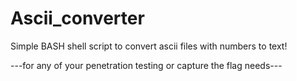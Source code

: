 # Ascii_converter
Simple BASH shell script to convert ascii files with numbers to text!

---for any of your penetration testing or capture the flag needs---
